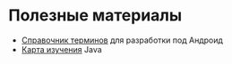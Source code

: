 # Полезные материалы

- [Справочник терминов](https://developers-dot-devsite-v2-prod.appspot.com/android/for-all/vocab-words/index_d7a381840d69a6d0a7a0fb08110a27b30a39a7b7ef51c0c58aa8bad77cb884a6.frame) для разработки под Андроид
- [Карта изучения](https://hyperskill.org/knowledge-map?v=table) Java
